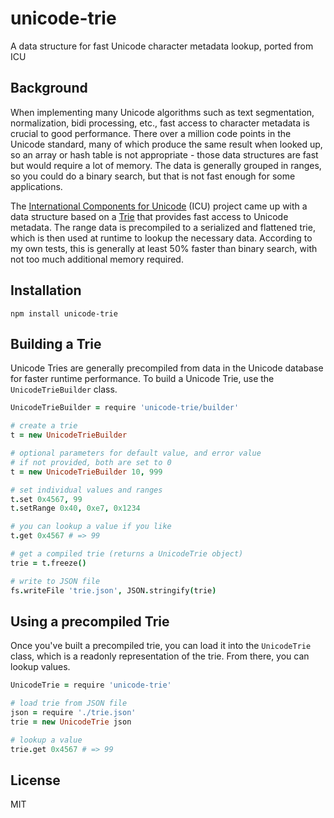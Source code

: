 # unicode-trie
A data structure for fast Unicode character metadata lookup, ported from ICU

## Background

When implementing many Unicode algorithms such as text segmentation,
normalization, bidi processing, etc., fast access to character metadata
is crucial to good performance.  There over a million code points in the
Unicode standard, many of which produce the same result when looked up,
so an array or hash table is not appropriate - those data structures are
fast but would require a lot of memory.  The data is generally
grouped in ranges, so you could do a binary search, but that is not
fast enough for some applications.

The [International Components for Unicode](http://site.icu-project.org) (ICU) project
came up with a data structure based on a [Trie](http://en.wikipedia.org/wiki/Trie) that provides fast access
to Unicode metadata.  The range data is precompiled to a serialized
and flattened trie, which is then used at runtime to lookup the necessary
data.  According to my own tests, this is generally at least 50% faster
than binary search, with not too much additional memory required.

## Installation

    npm install unicode-trie

## Building a Trie

Unicode Tries are generally precompiled from data in the Unicode database
for faster runtime performance.  To build a Unicode Trie, use the
`UnicodeTrieBuilder` class.

```coffeescript
UnicodeTrieBuilder = require 'unicode-trie/builder'

# create a trie
t = new UnicodeTrieBuilder

# optional parameters for default value, and error value
# if not provided, both are set to 0
t = new UnicodeTrieBuilder 10, 999

# set individual values and ranges
t.set 0x4567, 99
t.setRange 0x40, 0xe7, 0x1234

# you can lookup a value if you like
t.get 0x4567 # => 99

# get a compiled trie (returns a UnicodeTrie object)
trie = t.freeze()

# write to JSON file
fs.writeFile 'trie.json', JSON.stringify(trie)
```

## Using a precompiled Trie

Once you've built a precompiled trie, you can load it into the
`UnicodeTrie` class, which is a readonly representation of the
trie.  From there, you can lookup values.

```coffeescript
UnicodeTrie = require 'unicode-trie'

# load trie from JSON file
json = require './trie.json'
trie = new UnicodeTrie json

# lookup a value
trie.get 0x4567 # => 99
```

## License

MIT
